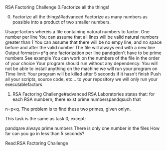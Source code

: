 RSA Factoring Challenge
0.Factorize all the things!

0. Factorize all the things!#advanced
Factorize as many numbers as possible into a product of two smaller numbers.

Usage:factors <file>
where<file>is a file containing natural numbers to factor.
One number per line
You can assume that all lines will be valid natural numbers greater than 1
You can assume that there will be no empy line, and no space before and after the valid number
The file will always end with a new line
Output format:n=p*q
one factorization per line
pandqdon't have to be prime numbers
See example
You can work on the numbers of the file in the order of your choice
Your program should run without any dependency: You will not be able to install anything on the machine we will run your program on
Time limit: Your program will be killed after 5 seconds if it hasn't finish
Push all your scripts, source code, etc... to your repository
we will only run your executablefactors
1. RSA Factoring Challenge#advanced
RSA Laboratories states that: for each RSA numbern, there exist prime numberspandqsuch that

n=p×q. The problem is to find these two primes, given onlyn.

This task is the same as task 0, except:

pandqare always prime numbers
There is only one number in the files
How far can you go in less than 5 seconds?


Read:RSA Factoring Challenge
